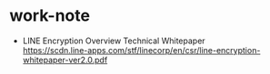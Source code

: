 # work-note

+ LINE Encryption Overview Technical Whitepaper  
https://scdn.line-apps.com/stf/linecorp/en/csr/line-encryption-whitepaper-ver2.0.pdf


